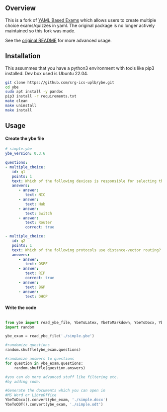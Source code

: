 ## Overview

This is a fork of [YAML Based Exams](https://github.com/robbert-harms/ybe) which 
allows users to create multiple choice exams/quizzes in yaml. The original package 
is no longer actively maintained so this fork was made. 

See the [original README](./README.rst) for more advanced usage.

## Installation

This assummes that you have a python3 environment with tools like pip3 installed.
Dev box used is Ubuntu 22.04.

```bash
git clone https://github.com/srg-ics-uplb/ybe.git
cd ybe
sudo apt install -y pandoc
pip3 install -r requirements.txt
make clean
make uninstall
make install
```

## Usage

#### Create the ybe file

```yaml
# simple.ybe
ybe_version: 0.3.6

questions:
- multiple_choice:
   id: q1
   points: 1
   text: Which of the following devices is responsible for selecting the best path for a datagram?
   answers:
      - answer:
         text: NIC
      - answer:
         text: Hub
      - answer:
         text: Switch
      - answer: 
         text: Router
         correct: true

- multiple_choice:
   id: q2
   points: 1
   text: Which of the following protocols use distance-vector routing?
   answers:
      - answer:
         text: OSPF
      - answer:
         text: RIP
         correct: true
      - answer:
         text: BGP
      - answer: 
         text: DHCP
```

#### Write the code

```python

from ybe import read_ybe_file, YbeToLatex, YbeToMarkdown, YbeToDocx, YbeToODT, YbeToHTML
import random

ybe_exam = read_ybe_file('./simple.ybe')

#randomize questions
random.shuffle(ybe_exam.questions)

#randomize answers to questions
for question in ybe_exam.questions:
    random.shuffle(question.answers)

#you can do more advanced stuff like filtering etc.
#by adding code. 

#Generate the documents which you can open in 
#MS Word or LibreOffice
YbeToDocx().convert(ybe_exam, './simple.docx')
YbeToODT().convert(ybe_exam, './simple.odt')

```


